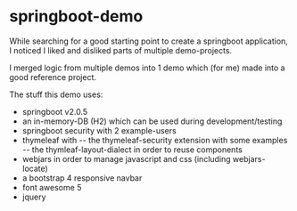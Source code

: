 # springboot-demo

While searching for a good starting point to create a springboot application, I noticed I liked and disliked parts of multiple demo-projects.

I merged logic from multiple demos into 1 demo which (for me) made into a good reference project.

The stuff this demo uses:

- springboot v2.0.5 
- an in-memory-DB (H2) which can be used during development/testing
- springboot security with 2 example-users
- thymeleaf with 
-- the thymeleaf-security extension with some examples
-- the thymleaf-layout-dialect in order to reuse components
- webjars in order to manage javascript and css (including webjars-locate)
- a bootstrap 4 responsive navbar
- font awesome 5
- jquery
